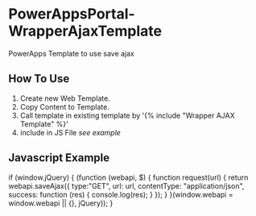 # PowerAppsPortal-WrapperAjaxTemplate
PowerApps Template to use save ajax

## How To Use
1. Create new Web Template.
2. Copy Content to Template.
3. Call template in existing template by '{% include "Wrapper AJAX Template" %}'
4. include in JS File *see example* 

## Javascript Example
if (window.jQuery)
{
    (function (webapi, $)
    {
        function request(url)
        {
            return webapi.saveAjax({
                type:"GET",
                url: url,
                contentType: "application/json",
                success: function (res) {
                    console.log(res);
                }
            });
        }
    }(window.webapi = window.webapi || {}, jQuery));
}

